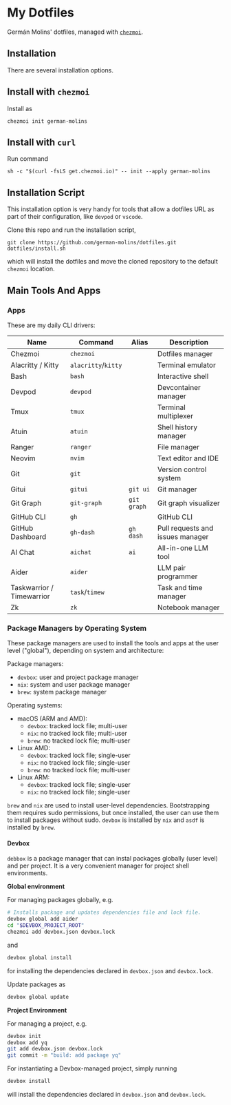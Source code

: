 # My Dotfiles

Germán Molins' dotfiles, managed with [`chezmoi`](https://github.com/twpayne/chezmoi).

## Installation

There are several installation options.

## Install with `chezmoi`

Install as

    chezmoi init german-molins

## Install with `curl`

Run command

    sh -c "$(curl -fsLS get.chezmoi.io)" -- init --apply german-molins

## Installation Script

This installation option is very handy for tools that allow a dotfiles URL as
part of their configuration, like `devpod` or `vscode`.

Clone this repo and run the installation script,

    git clone https://github.com/german-molins/dotfiles.git
    dotfiles/install.sh

which will install the dotfiles and move the cloned repository to the default
`chezmoi` location.

## Main Tools And Apps

### Apps

These are my daily CLI drivers:

| Name | Command | Alias | Description |
|------|---------|-------|-------------|
| Chezmoi | `chezmoi` | | Dotfiles manager |
| Alacritty / Kitty | `alacritty`/`kitty` | | Terminal emulator |
| Bash | `bash` | | Interactive shell |
| Devpod | `devpod` | | Devcontainer manager |
| Tmux | `tmux` | | Terminal multiplexer |
| Atuin | `atuin` | | Shell history manager |
| Ranger | `ranger` | | File manager |
| Neovim | `nvim` | | Text editor and IDE |
| Git | `git` | | Version control system |
| Gitui | `gitui` | `git ui` | Git manager |
| Git Graph | `git-graph` | `git graph` | Git graph visualizer |
| GitHub CLI | `gh` | | GitHub CLI |
| GitHub Dashboard | `gh-dash` | `gh dash` | Pull requests and issues manager |
| AI Chat | `aichat` | `ai` | All-in-one LLM tool |
| Aider | `aider` | | LLM pair programmer |
| Taskwarrior / Timewarrior | `task`/`timew` | | Task and time manager |
| Zk | `zk` | | Notebook manager |

### Package Managers by Operating System

These package managers are used to install the tools and apps at the user
level ("global"), depending on system and architecture:

Package managers:

- `devbox`: user and project package manager
- `nix`: system and user package manager
- `brew`: system package manager

Operating systems:

- macOS (ARM and AMD):
  - `devbox`: tracked lock file; multi-user
  - `nix`: no tracked lock file; multi-user
  - `brew`: no tracked lock file; multi-user
- Linux AMD:
  - `devbox`: tracked lock file; single-user
  - `nix`: no tracked lock file; single-user
  - `brew`: no tracked lock file; multi-user
- Linux ARM:
  - `devbox`: tracked lock file; single-user
  - `nix`: no tracked lock file; single-user

`brew` and `nix` are used to install user-level dependencies. Bootstrapping
them requires sudo permissions, but once installed, the user can use them to
install packages without sudo. `devbox` is installed by `nix` and `asdf` is
installed by `brew`.

#### Devbox

`debbox` is a package manager that can instal packages globally (user level)
and per project. It is a very convenient manager for project shell
environments.

**Global environment**

For managing packages globally, e.g.

```sh
# Installs package and updates dependencies file and lock file.
devbox global add aider
cd "$DEVBOX_PROJECT_ROOT"
chezmoi add devbox.json devbox.lock
```

and

```sh
devbox global install
```

for installing the dependencies declared in `devbox.json` and `devbox.lock`.

Update packages as

```sh
devbox global update
```

**Project Environment**

For managing a project, e.g.

```sh
devbox init
devbox add yq
git add devbox.json devbox.lock
git commit -m "build: add package yq"
```

For instantiating a Devbox-managed project, simply running

```sh
devbox install
```

will install the dependencies declared in `devbox.json` and `devbox.lock`.
